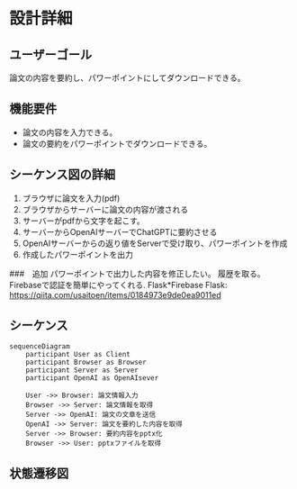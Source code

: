# 設計詳細

## ユーザーゴール
論文の内容を要約し、パワーポイントにしてダウンロードできる。

## 機能要件
- 論文の内容を入力できる。
- 論文の要約をパワーポイントでダウンロードできる。


## シーケンス図の詳細
1. ブラウザに論文を入力(pdf)
2. ブラウザからサーバーに論文の内容が渡される
3. サーバーがpdfから文字を起こす。
4. サーバーからOpenAIサーバーでChatGPTに要約させる
5. OpenAIサーバーからの返り値をServerで受け取り、パワーポイントを作成
6. 作成したパワーポイントを出力


###　追加
パワーポイントで出力した内容を修正したい。
履歴を取る。
Firebaseで認証を簡単にやってくれる. Flask*Firebase
Flask: https://qiita.com/usaitoen/items/0184973e9de0ea9011ed


## シーケンス

```mermaid
sequenceDiagram
    participant User as Client
    participant Browser as Browser
    participant Server as Server
    participant OpenAI as OpenAIsever

    User ->> Browser: 論文情報入力
    Browser ->> Server: 論文情報を取得
    Server ->> OpenAI: 論文の文章を送信
    OpenAI ->> Server: 論文を要約した内容を取得
    Server ->> Browser: 要約内容をpptx化
    Browser ->> User: pptxファイルを取得
```

## 状態遷移図
